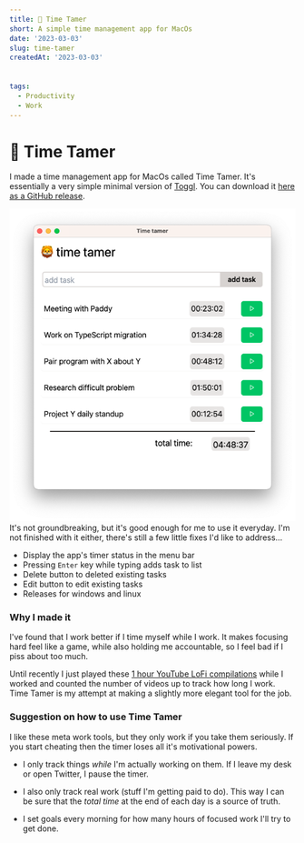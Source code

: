 ```yaml
---
title: 🦁 Time Tamer
short: A simple time management app for MacOs
date: '2023-03-03'
slug: time-tamer
createdAt: '2023-03-03'


tags:
  - Productivity
  - Work
---
```


# 🦁 Time Tamer 

I made a time management app for MacOs called Time Tamer. It's essentially a very simple minimal version of [Toggl](https://toggl.com/). You can download it [here as a GitHub release](https://github.com/PaulTreanor/time-tamer/releases/tag/v1.0). 

<img  src="/images/tt/time-tamer-demo.png" alt="Time Tamer">
It's not groundbreaking, but it's good enough for me to use it everyday. I'm not finished with it either, there's still a few little fixes I'd like to address...

- Display the app's timer status in the menu bar
- Pressing `Enter` key while typing adds task to list
- Delete button to deleted existing tasks
- Edit button to edit existing tasks
- Releases for windows and linux

### Why I made it 
I've found that <span class="font-bold"> I work better if I time myself while I work</span>. It makes focusing hard feel like a game, while also holding me accountable, so I feel bad if I piss about too much. 

Until recently I just played these [1 hour YouTube LoFi compilations](https://www.youtube.com/watch?v=lTRiuFIWV54) while I worked and counted the number of videos up to track how long I work. Time Tamer is my attempt at making a slightly more elegant tool for the job. 

### Suggestion on how to use Time Tamer 
I like these <span class="italic">meta<span> work tools, but they only work if you take them seriously. If you start cheating then the timer loses all it's motivational powers.

- <span class="font-bold">I only track things *while* I'm actually working on them</span>. If I leave my desk or open Twitter, I pause the timer.  

- I also <span class="font-bold">only track real work</span> (stuff I'm getting paid to do). This way I can be sure that the *total time* at the end of each day is a source of truth.  

- I set goals every morning for how many hours of focused work I'll try to get done.




